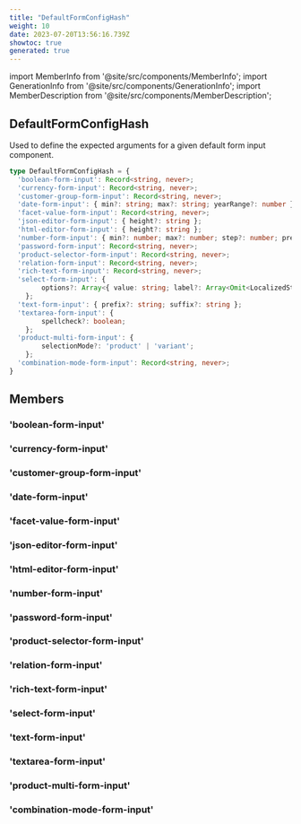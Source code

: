 ```yaml
---
title: "DefaultFormConfigHash"
weight: 10
date: 2023-07-20T13:56:16.739Z
showtoc: true
generated: true
---
```

<!-- This file was generated from the Vendure source. Do not modify. Instead, re-run the "docs:build" script -->
import MemberInfo from '@site/src/components/MemberInfo';
import GenerationInfo from '@site/src/components/GenerationInfo';
import MemberDescription from '@site/src/components/MemberDescription';


## DefaultFormConfigHash

<GenerationInfo sourceFile="packages/common/src/shared-types.ts" sourceLine="159" packageName="@vendure/common" />

Used to define the expected arguments for a given default form input component.

```ts title="Signature"
type DefaultFormConfigHash = {
  'boolean-form-input': Record<string, never>;
  'currency-form-input': Record<string, never>;
  'customer-group-form-input': Record<string, never>;
  'date-form-input': { min?: string; max?: string; yearRange?: number };
  'facet-value-form-input': Record<string, never>;
  'json-editor-form-input': { height?: string };
  'html-editor-form-input': { height?: string };
  'number-form-input': { min?: number; max?: number; step?: number; prefix?: string; suffix?: string };
  'password-form-input': Record<string, never>;
  'product-selector-form-input': Record<string, never>;
  'relation-form-input': Record<string, never>;
  'rich-text-form-input': Record<string, never>;
  'select-form-input': {
        options?: Array<{ value: string; label?: Array<Omit<LocalizedString, '__typename'>> }>;
    };
  'text-form-input': { prefix?: string; suffix?: string };
  'textarea-form-input': {
        spellcheck?: boolean;
    };
  'product-multi-form-input': {
        selectionMode?: 'product' | 'variant';
    };
  'combination-mode-form-input': Record<string, never>;
}
```
## Members


### 'boolean-form-input'

<MemberInfo kind="property" type="Record&#60;string, never&#62;"   />


### 'currency-form-input'

<MemberInfo kind="property" type="Record&#60;string, never&#62;"   />


### 'customer-group-form-input'

<MemberInfo kind="property" type="Record&#60;string, never&#62;"   />


### 'date-form-input'

<MemberInfo kind="property" type="{ min?: string; max?: string; yearRange?: number }"   />


### 'facet-value-form-input'

<MemberInfo kind="property" type="Record&#60;string, never&#62;"   />


### 'json-editor-form-input'

<MemberInfo kind="property" type="{ height?: string }"   />


### 'html-editor-form-input'

<MemberInfo kind="property" type="{ height?: string }"   />


### 'number-form-input'

<MemberInfo kind="property" type="{ min?: number; max?: number; step?: number; prefix?: string; suffix?: string }"   />


### 'password-form-input'

<MemberInfo kind="property" type="Record&#60;string, never&#62;"   />


### 'product-selector-form-input'

<MemberInfo kind="property" type="Record&#60;string, never&#62;"   />


### 'relation-form-input'

<MemberInfo kind="property" type="Record&#60;string, never&#62;"   />


### 'rich-text-form-input'

<MemberInfo kind="property" type="Record&#60;string, never&#62;"   />


### 'select-form-input'

<MemberInfo kind="property" type="{         options?: Array&#60;{ value: string; label?: Array&#60;Omit&#60;LocalizedString, '__typename'&#62;&#62; }&#62;;     }"   />


### 'text-form-input'

<MemberInfo kind="property" type="{ prefix?: string; suffix?: string }"   />


### 'textarea-form-input'

<MemberInfo kind="property" type="{         spellcheck?: boolean;     }"   />


### 'product-multi-form-input'

<MemberInfo kind="property" type="{         selectionMode?: 'product' | 'variant';     }"   />


### 'combination-mode-form-input'

<MemberInfo kind="property" type="Record&#60;string, never&#62;"   />


